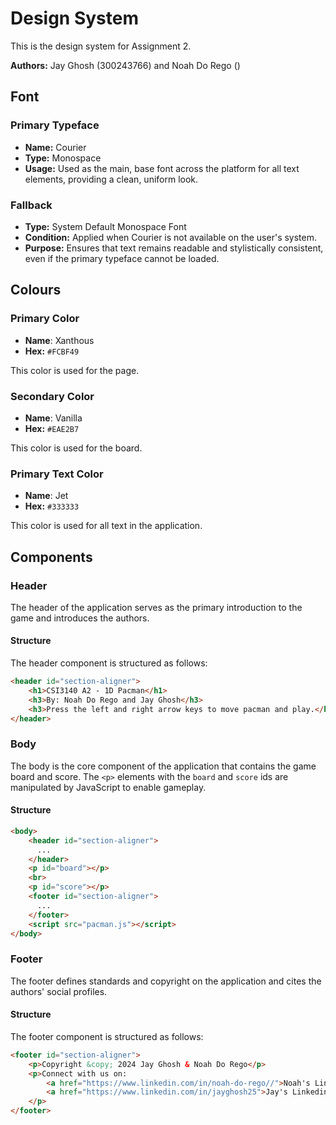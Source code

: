 # Design System

This is the design system for Assignment 2.

**Authors:** Jay Ghosh (300243766) and Noah Do Rego ()

## Font

### Primary Typeface

- **Name:** Courier
- **Type:** Monospace
- **Usage:** Used as the main, base font across the platform for all text elements, providing a clean, uniform look.

### Fallback

- **Type:** System Default Monospace Font
- **Condition:** Applied when Courier is not available on the user's system.
- **Purpose:** Ensures that text remains readable and stylistically consistent, even if the primary typeface cannot be loaded.


## Colours

### Primary Color
- **Name**: Xanthous
- **Hex:** `#FCBF49`

This color is used for the page.

### Secondary Color
- **Name**: Vanilla
- **Hex:** `#EAE2B7`

This color is used for the board.

### Primary Text Color
- **Name**: Jet
- **Hex:** `#333333`

This color is used for all text in the application.

## Components

### Header

The header of the application serves as the primary introduction to the game and introduces the authors.

#### Structure

The header component is structured as follows:

```html
<header id="section-aligner">
    <h1>CSI3140 A2 - 1D Pacman</h1>
    <h3>By: Noah Do Rego and Jay Ghosh</h3>
    <h3>Press the left and right arrow keys to move pacman and play.</h3>
</header>
```

### Body

The body is the core component of the application that contains the game board and score. The ```<p>``` elements with the ```board``` and  ```score``` ids are manipulated by JavaScript to enable gameplay.


#### Structure
```html
<body>
    <header id="section-aligner">
      ...
    </header>
    <p id="board"></p>
    <br>
    <p id="score"></p>
    <footer id="section-aligner">
      ...
    </footer>
    <script src="pacman.js"></script>
</body>
```

### Footer

The footer defines standards and copyright on the application and cites the authors' social profiles.

#### Structure

The footer component is structured as follows:

```html
<footer id="section-aligner">
    <p>Copyright &copy; 2024 Jay Ghosh & Noah Do Rego</p>
    <p>Connect with us on:
        <a href="https://www.linkedin.com/in/noah-do-rego//">Noah's Linkedin</a>,
        <a href="https://www.linkedin.com/in/jayghosh25">Jay's Linkedin</a>
    </p>
</footer>
```